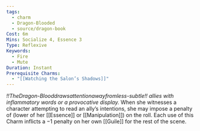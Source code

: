 ```yaml
---
tags:
  - charm
  - Dragon-Blooded
  - source/dragon-book
Cost: 6m
Mins: Socialize 4, Essence 3
Type: Reflexive
Keywords:
  - Fire
  - Mute
Duration: Instant
Prerequisite Charms:
  - "[[Watching the Salon’s Shadows]]"
---
```

*!!TheDragon-Blooddrawsattentionawayfromless-subtle!! allies with inflammatory words or a provocative display.*
When she witnesses a character attempting to read an ally’s intentions, she may impose a penalty of (lower of her [[Essence]] or [[Manipulation]]) on the roll. Each use of this Charm inflicts a −1 penalty on her own [[Guile]] for the rest of the scene.